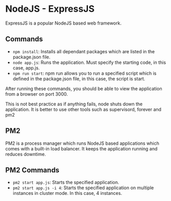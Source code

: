 # NodeJS - ExpressJS
ExpressJS is a popular NodeJS based web framework.

## Commands
- `npm install`: Installs all dependant packages which are listed in the package.json file.
- `node app.js`: Runs the application. Must specify the starting code, in this case, app.js.
- `npm run start`: npm run allows you to run a specified script which is defined in the package.json file, in this case, the script is start.

After running these commands, you should be able to view the application from a browser on port 3000.

This is not best practice as if anything fails, node shuts down the application. It is better to use other tools such as supervisord, forever and pm2

## PM2
PM2 is a process manager which runs NodeJS based applications which comes with a built-in load balancer. It keeps the application running and reduces downtime.

## PM2 Commands
- `pm2 start app.js`: Starts the specified application.
- `pm2 start app.js -i 4`: Starts the specified application on multiple instances in cluster mode. In this case, 4 instances.